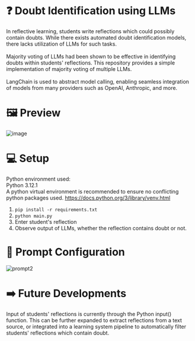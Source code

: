 # ❓ Doubt Identification using LLMs
In reflective learning, students write reflections which could possibly contain doubts. While there exists automated doubt identification models, there lacks utilization of LLMs for such tasks. <br><br>
Majority voting of LLMs had been shown to be effective in identifying doubts within students' reflections. This repository provides a simple implementation of majority voting of multiple LLMs. <br><br>
LangChain is used to abstract model calling, enabling seamless integration of models from many providers such as OpenAI, Anthropic, and more.

# 🖼 Preview
![image](https://github.com/user-attachments/assets/3234bf2f-7d4d-4004-bcce-0ed9fde3731a)

# 💻 Setup
Python environment used: <br>
Python 3.12.1 <br>
A python virtual environment is recommended to ensure no conflicting python packages used. https://docs.python.org/3/library/venv.html
<br>
1. ```pip install -r requirements.txt```
2. ```python main.py```
3. Enter student's reflection
4. Observe output of LLMs, whether the reflection contains doubt or not.

# 🔧 Prompt Configuration
![prompt2](https://github.com/user-attachments/assets/4763f3f0-73ce-4d38-80d2-7379840e027a)

# ➡️ Future Developments
Input of students' reflections is currently through the Python input() function. This can be further expanded to extract reflections from a text source, or integrated into a learning system pipeline to automatically filter students' reflections which contain doubt.
